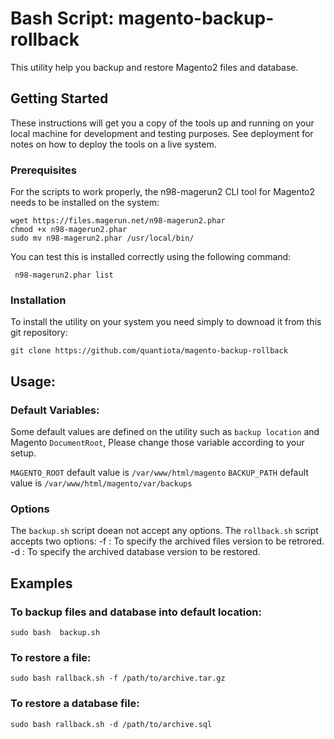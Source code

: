 # Bash Script: magento-backup-rollback
This utility help you backup and restore Magento2 files and database.

## Getting Started
These instructions will get you a copy of the tools up and running on your local machine for development and testing purposes. 
See deployment for notes on how to deploy the tools on a live system.

### Prerequisites
For the scripts to work properly, the n98-magerun2 CLI tool for Magento2 needs to be installed on the system: 
``` 
wget https://files.magerun.net/n98-magerun2.phar
chmod +x n98-magerun2.phar
sudo mv n98-magerun2.phar /usr/local/bin/
```

You can test this is installed correctly using the following command:

``` n98-magerun2.phar list```

### Installation
To install the utility on your system you need simply to downoad it from this git repository:

``` git clone https://github.com/quantiota/magento-backup-rollback ```

## Usage:
### Default Variables:
Some default values are defined on the utility such as `backup location` and Magento `DocumentRoot`, Please change those variable according to your setup.

`MAGENTO_ROOT` default value is  `/var/www/html/magento`
`BACKUP_PATH` default value is `/var/www/html/magento/var/backups`

### Options
The `backup.sh` script doean not accept any options.
The `rollback.sh` script accepts two options:
    -f : To specify the archived files version to be retrored.
    -d : To specify the archived database version to be restored.
## Examples
### To backup files and database into default location:

`sudo bash  backup.sh`

### To restore a file:
`sudo bash rallback.sh -f /path/to/archive.tar.gz`

### To restore a database file:
`sudo bash rallback.sh -d /path/to/archive.sql`







